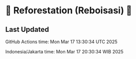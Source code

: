 
# 🌳 Reforestation (Reboisasi) 🌲

## Last Updated

GitHub Actions time: Mon Mar 17 13:30:34 UTC 2025

Indonesia/Jakarta time: Mon Mar 17 20:30:34 WIB 2025
